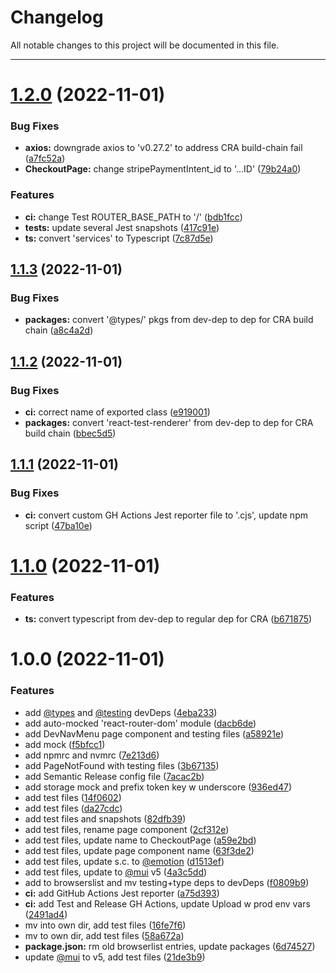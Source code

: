 # Changelog

All notable changes to this project will be documented in this file.

---


# [1.2.0](https://github.com/Nerdware-LLC/fixit-web/compare/v1.1.3...v1.2.0) (2022-11-01)


### Bug Fixes

* **axios:** downgrade axios to 'v0.27.2' to address CRA build-chain fail ([a7fc52a](https://github.com/Nerdware-LLC/fixit-web/commit/a7fc52ab4cceb5aad13844c6ffc92716cb78dffe))
* **CheckoutPage:** change stripePaymentIntent_id to '...ID' ([79b24a0](https://github.com/Nerdware-LLC/fixit-web/commit/79b24a0deddd6df1b4cc299346d94f5a57281bfc))


### Features

* **ci:** change Test ROUTER_BASE_PATH to '/' ([bdb1fcc](https://github.com/Nerdware-LLC/fixit-web/commit/bdb1fcc8fcd01b4b84f4d1252c5ecaef5eb513a0))
* **tests:** update several Jest snapshots ([417c91e](https://github.com/Nerdware-LLC/fixit-web/commit/417c91e05ffcabc8af272e45db0c918159d9fbf0))
* **ts:** convert 'services' to Typescript ([7c87d5e](https://github.com/Nerdware-LLC/fixit-web/commit/7c87d5e3f0b31c9975904ec893aa75615b9a6083))

## [1.1.3](https://github.com/Nerdware-LLC/fixit-web/compare/v1.1.2...v1.1.3) (2022-11-01)


### Bug Fixes

* **packages:** convert '@types/' pkgs from dev-dep to dep for CRA build chain ([a8c4a2d](https://github.com/Nerdware-LLC/fixit-web/commit/a8c4a2de3bd03d2e2fd8ab04c50b472baa19a142))

## [1.1.2](https://github.com/Nerdware-LLC/fixit-web/compare/v1.1.1...v1.1.2) (2022-11-01)


### Bug Fixes

* **ci:** correct name of exported class ([e919001](https://github.com/Nerdware-LLC/fixit-web/commit/e91900104e4d4ca261da0bb2dbe00c7d357e4daf))
* **packages:** convert 'react-test-renderer' from dev-dep to dep for CRA build chain ([bbec5d5](https://github.com/Nerdware-LLC/fixit-web/commit/bbec5d5847083f6f4c90a0fb7fde4053c3609116))

## [1.1.1](https://github.com/Nerdware-LLC/fixit-web/compare/v1.1.0...v1.1.1) (2022-11-01)


### Bug Fixes

* **ci:** convert custom GH Actions Jest reporter file to '.cjs', update npm script ([47ba10e](https://github.com/Nerdware-LLC/fixit-web/commit/47ba10eaa0e9a5ccb6f99c37a83c158f46bdb45f))

# [1.1.0](https://github.com/Nerdware-LLC/fixit-web/compare/v1.0.0...v1.1.0) (2022-11-01)


### Features

* **ts:** convert typescript from dev-dep to regular dep for CRA ([b671875](https://github.com/Nerdware-LLC/fixit-web/commit/b671875e98bcc6809ccf6d812ac0d2d8b46eabb1))

# 1.0.0 (2022-11-01)


### Features

* add [@types](https://github.com/types) and [@testing](https://github.com/testing) devDeps ([4eba233](https://github.com/Nerdware-LLC/fixit-web/commit/4eba233907db2caecbd8d94e270a854a668415f6))
* add auto-mocked 'react-router-dom' module ([dacb6de](https://github.com/Nerdware-LLC/fixit-web/commit/dacb6decedc16b155fb624980c182a0abee87970))
* add DevNavMenu page component and testing files ([a58921e](https://github.com/Nerdware-LLC/fixit-web/commit/a58921e38118318c03d76b81fa4386a18965d856))
* add mock ([f5bfcc1](https://github.com/Nerdware-LLC/fixit-web/commit/f5bfcc109339a3cdcbc5140cc291608979fe2792))
* add npmrc and nvmrc ([7e213d6](https://github.com/Nerdware-LLC/fixit-web/commit/7e213d66cace28388d9a4269fe1fdd0ab6ba3c90))
* add PageNotFound with testing files ([3b67135](https://github.com/Nerdware-LLC/fixit-web/commit/3b671359a0569304828cc9a3d57cf979ae3e30b8))
* add Semantic Release config file ([7acac2b](https://github.com/Nerdware-LLC/fixit-web/commit/7acac2b5fffbc77d5a6a1355ff0dbf65f1ddc812))
* add storage mock and prefix token key w underscore ([936ed47](https://github.com/Nerdware-LLC/fixit-web/commit/936ed47b9e5ddb20c1ff24df06920a0b316bb35f))
* add test files ([14f0602](https://github.com/Nerdware-LLC/fixit-web/commit/14f06023e961ec6d6a85657bab33673fe2be604d))
* add test files ([da27cdc](https://github.com/Nerdware-LLC/fixit-web/commit/da27cdcf7bffcde6a96a590e9604f88d23b7e6ce))
* add test files and snapshots ([82dfb39](https://github.com/Nerdware-LLC/fixit-web/commit/82dfb398db854adc9cdb93cdfe7dc6e83db133a9))
* add test files, rename page component ([2cf312e](https://github.com/Nerdware-LLC/fixit-web/commit/2cf312e459014e30529eaf870172892e82a0dd86))
* add test files, update name to CheckoutPage ([a59e2bd](https://github.com/Nerdware-LLC/fixit-web/commit/a59e2bd2af35a8e7d2b66c12b92164924ad3f410))
* add test files, update page component name ([63f3de2](https://github.com/Nerdware-LLC/fixit-web/commit/63f3de2e7bf02c52190eb931d9faa652dd448265))
* add test files, update s.c. to [@emotion](https://github.com/emotion) ([d1513ef](https://github.com/Nerdware-LLC/fixit-web/commit/d1513efa55683e168b271b61a91f36f6287f5767))
* add test files, update to [@mui](https://github.com/mui) v5 ([4a3c5dd](https://github.com/Nerdware-LLC/fixit-web/commit/4a3c5ddc8b5a33d960531d78a3e1b4305236e62f))
* add to browserslist and mv testing+type deps to devDeps ([f0809b9](https://github.com/Nerdware-LLC/fixit-web/commit/f0809b97892114505efcacd755e4a4a6a449baca))
* **ci:** add GitHub Actions Jest reporter ([a75d393](https://github.com/Nerdware-LLC/fixit-web/commit/a75d393bf388fc48b40115636ff29455eaa4a75c))
* **ci:** add Test and Release GH Actions, update Upload w prod env vars ([2491ad4](https://github.com/Nerdware-LLC/fixit-web/commit/2491ad4a8ea2567ef88485de1b853a27b4f2c508))
* mv into own dir, add test files ([16fe7f6](https://github.com/Nerdware-LLC/fixit-web/commit/16fe7f6464e55b39e9ffaf4bcd92049d8ed25975))
* mv to own dir, add test files ([58a672a](https://github.com/Nerdware-LLC/fixit-web/commit/58a672a7da22b717a0a3bcfeb826e299aeca9542))
* **package.json:** rm old browserlist entries, update packages ([6d74527](https://github.com/Nerdware-LLC/fixit-web/commit/6d74527bcce36fdc4728744371ecb65f55c30758))
* update [@mui](https://github.com/mui) to v5, add test files ([21de3b9](https://github.com/Nerdware-LLC/fixit-web/commit/21de3b92e57474342c69d6e719abbc9265d8eceb))
